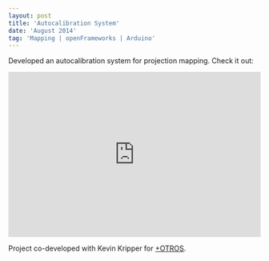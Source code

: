```yaml
---
layout: post
title: 'Autocalibration System'
date: 'August 2014'
tag: 'Mapping | openFrameworks | Arduino'
---
```

Developed an autocalibration system for projection mapping. Check it out:

<iframe width="100%" height="330" src="https://www.youtube.com/embed/erLqADLnfCs" frameborder="0" allowfullscreen></iframe>

Project co-developed with Kevin Kripper for [+OTROS](http://masotros.com/).
